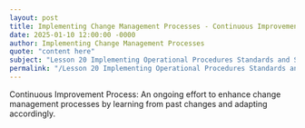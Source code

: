 ```yaml
---
layout: post
title: Implementing Change Management Processes - Continuous Improvement Process
date: 2025-01-10 12:00:00 -0000
author: Implementing Change Management Processes
quote: "content here"
subject: "Lesson 20 Implementing Operational Procedures Standards and Specifications"
permalink: "/Lesson 20 Implementing Operational Procedures Standards and Specifications/Implementing Change Management Processes/Implementing Change Management Processes - Continuous Improvement Process"
---
```


Continuous Improvement Process: An ongoing effort to enhance change management processes by learning from past changes and adapting accordingly.
